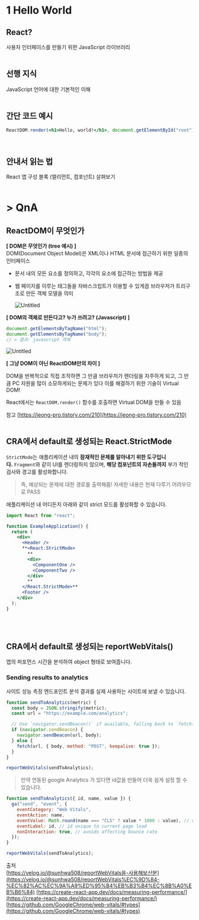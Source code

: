 # 1 Hello World

## React?

사용자 인터페이스를 만들기 위한 JavaScript 라이브러리
<br /><br />

## 선행 지식

JavaScript 언어에 대한 기본적인 이해
<br /><br />

## 간단 코드 예시

```jsx
ReactDOM.render(<h1>Hello, world!</h1>, document.getElementById("root"));
```

<br />

## 안내서 읽는 법

React 앱 구성 블록 (엘리먼트, 컴포넌트) 살펴보기
<br /><br />

# > QnA

## ReactDOM이 무엇인가

**[ DOM은 무엇인가 (tree 예시) ]**  
DOM(Document Object Model)은 XML이나 HTML 문서에 접근하기 위한 일종의 인터페이스

- 문서 내의 모든 요소를 정의하고, 각각의 요소에 접근하는 방법을 제공
- 웹 페이지를 이루는 태그들을 자바스크립트가 이용할 수 있게끔 브라우저가 트리구조로 만든 객체 모델을 의미

  ![Untitled](https://youthful-paddleboat-c6e.notion.site/image/https%3A%2F%2Fs3-us-west-2.amazonaws.com%2Fsecure.notion-static.com%2Fb0680976-1b99-4572-abbc-44235c7667ca%2FUntitled.png?table=block&id=fdbff877-d389-420b-bf7b-4a2b4ef99a3c&spaceId=a05cff0e-0e17-4277-a8e6-4c60cc392f04&width=1560&userId=&cache=v2)

**[ DOM의 객체로 만든다고? 누가 쓰려고? (Javascript) ]**

```jsx
document.getElementsByTagName("html");
document.getElementsByTagName("body");
// > 결과: javascript 객체
```

![Untitled](https://www.notion.so/image/https%3A%2F%2Fs3-us-west-2.amazonaws.com%2Fsecure.notion-static.com%2Fe1901f83-640a-4483-bc76-b11bafa27656%2FUntitled.png?table=block&spaceId=43245a8c-9cd2-4c2e-99fc-e8ff4195e8c7&id=f9ff4576-33c4-4afe-ace2-58d20b9d645b&width=2000&userId=c46aaedf-5cff-43e4-9371-7aeb1dac7d8c&cache=v2)

**[ 그냥 DOM이 아닌 ReactDOM만의 차이 ]**

DOM을 반복적으로 직접 조작하면 그 만큼 브라우저가 렌더링을 자주하게 되고, 그 만큼 PC 자원을 많이 소모하게되는 문제가 있다 이를 해결하기 위한 기술이 Virtual DOM!

React에서는 `ReactDOM.render()` 함수를 호출하면 Virtual DOM을 만들 수 있음

참고 [https://jeong-pro.tistory.com/210](https://jeong-pro.tistory.com/210)
<br /><br />

## CRA에서 default로 생성되는 React.StrictMode

`StrictMode`는 애플리케이션 내의 **잠재적인 문제를 알아내기 위한 도구입니다.** `Fragment`와 같이 UI를 렌더링하지 않으며, **해당 컴포넌트의 자손들까지** 부가 적인 검사와 경고를 활성화합니다.

> 즉, 예상되는 문제에 대한 경로를 출력해줌! 자세한 내용은 현재 다루기 어려우므로 PASS

애플리케이션 내 어디든지 아래와 같이 strict 모드를 활성화할 수 있습니다.

```jsx
import React from "react";

function ExampleApplication() {
  return (
    <div>
      <Header />
      **<React.StrictMode>
        **
        <div>
          <ComponentOne />
          <ComponentTwo />
        </div>
        **
      </React.StrictMode>**
      <Footer />
    </div>
  );
}
```

<br /><br />

## CRA에서 default로 생성되는 reportWebVitals()

앱의 퍼포먼스 시간을 분석하여 object 형태로 보여줍니다.

### Sending results to analytics

사이트 성능 측정 엔드포인트 분석 결과를 실제 사용하는 사이트에 보낼 수 있습니다.

```jsx
function sendToAnalytics(metric) {
  const body = JSON.stringify(metric);
  const url = "https://example.com/analytics";

  // Use `navigator.sendBeacon()` if available, falling back to `fetch()`
  if (navigator.sendBeacon) {
    navigator.sendBeacon(url, body);
  } else {
    fetch(url, { body, method: "POST", keepalive: true });
  }
}

reportWebVitals(sendToAnalytics);
```

> 만약 연동된 google Analytics 가 있다면 id값을 만들어 더욱 쉽게 설정 할 수 있습니다.

```jsx
function sendToAnalytics({ id, name, value }) {
  ga("send", "event", {
    eventCategory: "Web Vitals",
    eventAction: name,
    eventValue: Math.round(name === "CLS" ? value * 1000 : value), // values must be integers
    eventLabel: id, // id unique to current page load
    nonInteraction: true, // avoids affecting bounce rate
  });
}

reportWebVitals(sendToAnalytics);
```

출처  
[https://velog.io/@sunhwa508/reportWebVitals을-사용해보신분](https://velog.io/@sunhwa508/reportWebVitals%EC%9D%84-%EC%82%AC%EC%9A%A9%ED%95%B4%EB%B3%B4%EC%8B%A0%EB%B6%84)
[https://create-react-app.dev/docs/measuring-performance/](https://create-react-app.dev/docs/measuring-performance/)
[https://github.com/GoogleChrome/web-vitals/#types](https://github.com/GoogleChrome/web-vitals/#types)

